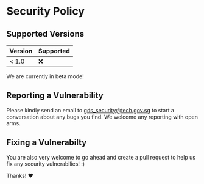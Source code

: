 # Security Policy

## Supported Versions

| Version | Supported          |
| ------- | ------------------ |
| < 1.0   | :x:                |

We are currently in beta mode!

## Reporting a Vulnerability

Please kindly send an email to gds_security@tech.gov.sg to start a conversation about any bugs you find. We welcome any reporting with open arms.

## Fixing a Vulnerabilty

You are also very welcome to go ahead and create a pull request to help us fix any security vulnerabilies! :)

Thanks! :heart:

